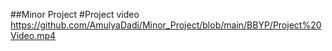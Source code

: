 ##Minor Project
#Project video
https://github.com/AmulyaDadi/Minor_Project/blob/main/BBYP/Project%20Video.mp4
